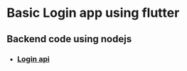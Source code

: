 # Basic Login app using flutter


## Backend code using nodejs
- ### [Login api](https://github.com/gokul-a-krishnan/Loginapi.git)

